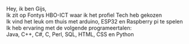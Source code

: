 Hey, ik ben Gijs,<br>
Ik zit op Fontys HBO-ICT waar ik het profiel Tech heb gekozen<br>
Ik vind het leuk om thuis met arduino, ESP32 en Raspberry pi te spelen<br>
Ik heb ervaring met de volgende programeertalen:<br>
Java, C++, C#, C, Perl, SQL, HTML, CSS en Python
